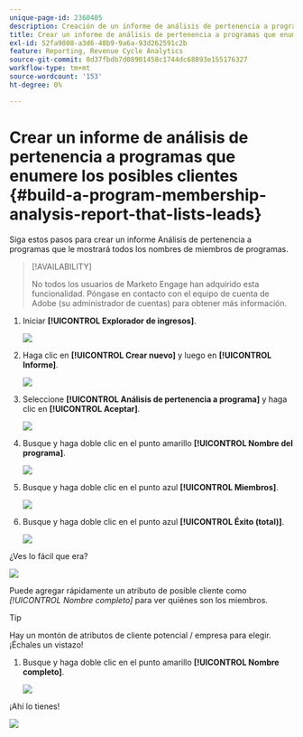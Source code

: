 ```yaml
---
unique-page-id: 2360405
description: Creación de un informe de análisis de pertenencia a programas que enumere los posibles clientes - Documentos de Marketo - Documentación del producto
title: Crear un informe de análisis de pertenencia a programas que enumere los posibles clientes
exl-id: 52fa9808-a3d6-48b9-9a6a-93d262591c2b
feature: Reporting, Revenue Cycle Analytics
source-git-commit: 0d37fbdb7d08901458c1744dc68893e155176327
workflow-type: tm+mt
source-wordcount: '153'
ht-degree: 0%

---
```


# Crear un informe de análisis de pertenencia a programas que enumere los posibles clientes {#build-a-program-membership-analysis-report-that-lists-leads}

Siga estos pasos para crear un informe Análisis de pertenencia a programas que le mostrará todos los nombres de miembros de programas.

>[!AVAILABILITY]
>
>No todos los usuarios de Marketo Engage han adquirido esta funcionalidad. Póngase en contacto con el equipo de cuenta de Adobe (su administrador de cuentas) para obtener más información.

1. Iniciar **[!UICONTROL Explorador de ingresos]**.

   ![](assets/one.png)

1. Haga clic en **[!UICONTROL Crear nuevo]** y luego en **[!UICONTROL Informe]**.

   ![](assets/two.png)

1. Seleccione **[!UICONTROL Análisis de pertenencia a programa]** y haga clic en **[!UICONTROL Aceptar]**.

   ![](assets/three.png)

1. Busque y haga doble clic en el punto amarillo **[!UICONTROL Nombre del programa]**.

   ![](assets/four.png)

1. Busque y haga doble clic en el punto azul **[!UICONTROL Miembros]**.

   ![](assets/five.png)

1. Busque y haga doble clic en el punto azul **[!UICONTROL Éxito (total)]**.

   ![](assets/six.png)

¿Ves lo fácil que era?

![](assets/seven.png)

Puede agregar rápidamente un atributo de posible cliente como _[!UICONTROL Nombre completo]_ para ver quiénes son los miembros.

>[!TIP]
>
>Hay un montón de atributos de cliente potencial / empresa para elegir. ¡Échales un vistazo!

1. Busque y haga doble clic en el punto amarillo **[!UICONTROL Nombre completo]**.

   ![](assets/eight.png)

¡Ahí lo tienes!

![](assets/nine.png)
